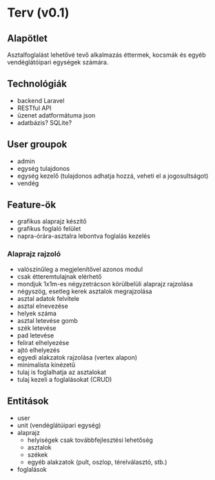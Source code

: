# Terv (v0.1)

## Alapötlet
Asztalfoglalást lehetővé tevő alkalmazás éttermek, kocsmák és egyéb vendéglátóipari egységek számára.

## Technológiák
 - backend Laravel
 - RESTful API
 - üzenet adatformátuma json
 - adatbázis? SQLite?

## User groupok
 - admin
 - egység tulajdonos
 - egység kezelő (tulajdonos adhatja hozzá, veheti el a jogosultságot)
 - vendég

## Feature-ök
 - grafikus alaprajz készítő
 - grafikus foglaló felület
 - napra-órára-asztalra lebontva foglalás kezelés

### Alaprajz rajzoló
 - valószínűleg a megjelenítővel azonos modul
 - csak étteremtulajnak elérhető
 - mondjuk 1x1m-es négyzetrácson körülbelüli alaprajz rajzolása
 - négyszög, esetleg kerek asztalok megrajzolása
 - asztal adatok felvitele
  - asztal elnevezése
  - helyek száma
 - asztal letevése gomb
 - szék letevése
 - pad letevése
 - felirat elhelyezése
 - ajtó elhelyezés
 - egyedi alakzatok rajzolása (vertex alapon)
 - minimalista kinézetű
 - tulaj is foglalhatja az asztalokat
 - tulaj kezeli a foglalásokat (CRUD)

## Entitások
 - user
 - unit (vendéglátúipari egység)
 - alaprajz
   - helyiségek csak továbbfejlesztési lehetőség
   - asztalok
   - székek
   - egyéb alakzatok (pult, oszlop, térelválasztó, stb.)
 - foglalások
